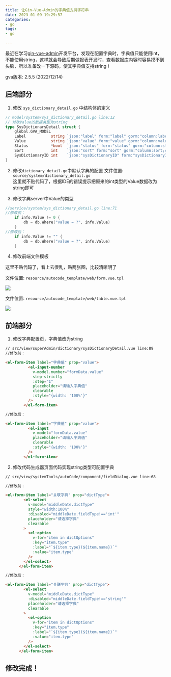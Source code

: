 ```yaml
---
title: 让Gin-Vue-Admin的字典值支持字符串
date: 2023-01-09 19:29:57
categories:
- go
tags:
- go

---
```


最近在学习[gin-vue-admin](https://www.gin-vue-admin.com/)开发平台，发现在配置字典时，字典值只能使用int，不能使用string，这样就会导致后期做报表开发时，查看数据库内容时容易摸不到头脑，所以准备改一下源码，使其字典值支持string！

<!--more-->

gva版本: 2.5.5 (2022/12/14)

## 后端部分

1. 修改 `sys_dictionary_detail.go` 中结构体的定义
```go
// model/system/sys_dictionary_detail.go line:12
// 修改Value的数据类型为string
type SysDictionaryDetail struct {
	global.GVA_MODEL
	Label           string `json:"label" form:"label" gorm:"column:label;comment:展示值"`                                  // 展示值
	Value           string `json:"value" form:"value" gorm:"column:value;comment:字典值"`                                  // 字典值
	Status          *bool  `json:"status" form:"status" gorm:"column:status;comment:启用状态"`                              // 启用状态
	Sort            int    `json:"sort" form:"sort" gorm:"column:sort;comment:排序标记"`                                    // 排序标记
	SysDictionaryID int    `json:"sysDictionaryID" form:"sysDictionaryID" gorm:"column:sys_dictionary_id;comment:关联标记"` // 关联标记
}
```

2. 修改`dictionary_detail.go`中默认字典的配置
文件位置: `source/system/dictionary_detail.go`  
这里就不贴代码了，根据IDE的错误提示把原来的int类型的Value数据改为string即可

3. 修改字典server中Value的类型
```go
//service/system/sys_dictionary_detail.go line:71
//修改前：	
	if info.Value != 0 {
		db = db.Where("value = ?", info.Value)
	}
//修改后：	
	if info.Value != "" {
		db = db.Where("value = ?", info.Value)
	}

```

4. 修改前端文件模板

这里不贴代码了，看上去很乱，贴两张图，比较清晰明了

文件位置: `resource/autocode_template/web/form.vue.tpl`

![](https://raw.githubusercontent.com/sxzhi799/blog_tuchuang/main/img/202301/202301132326963.png)

文件位置: `resource/autocode_template/web/table.vue.tpl`

![](https://raw.githubusercontent.com/sxzhi799/blog_tuchuang/main/img/202301/202301132326364.png)

## 前端部分
1. 修改字典配置页，字典值改为string
```html
// src/view/superAdmin/dictionary/sysDictionaryDetail.vue line:89
//修改前：

<el-form-item label="字典值" prop="value">
          <el-input-number
            v-model.number="formData.value"
            step-strictly
            :step="1"
            placeholder="请输入字典值"
            clearable
            :style="{width: '100%'}"
          />
        </el-form-item>

//修改后：

<el-form-item label="字典值" prop="value">
          <el-input
            v-model="formData.value"
            placeholder="请输入字典值"
            clearable
            :style="{width: '100%'}"
          />
        </el-form-item>

```

2. 修改代码生成器页面代码实现string类型可配置字典

```html
// src/view/systemTools/autoCode/component/fieldDialog.vue line:68

//修改前：

<el-form-item label="关联字典" prop="dictType">
        <el-select
          v-model="middleDate.dictType"
          style="width:100%"
          :disabled="middleDate.fieldType!=='int'"
          placeholder="请选择字典"
          clearable
        >
          <el-option
            v-for="item in dictOptions"
            :key="item.type"
            :label="`${item.type}(${item.name})`"
            :value="item.type"
          />
        </el-select>
      </el-form-item>

//修改后：

<el-form-item label="关联字典" prop="dictType">
        <el-select
          v-model="middleDate.dictType"
          :disabled="middleDate.fieldType!=='string'"
          placeholder="请选择字典"
          clearable
        >
          <el-option
            v-for="item in dictOptions"
            :key="item.type"
            :label="`${item.type}(${item.name})`"
            :value="item.type"
          />
        </el-select>
      </el-form-item>

```

## 修改完成！
